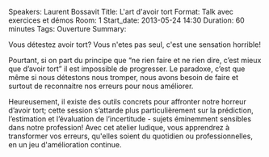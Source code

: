 Speakers: Laurent Bossavit
Title: L'art d'avoir tort
Format: Talk avec exercices et démos
Room: 1
Start_date: 2013-05-24 14:30
Duration: 60 minutes
Tags: Ouverture
Summary:

Vous détestez avoir tort?
Vous n'etes pas seul, c'est une sensation horrible!

Pourtant, si on part du principe que “ne rien faire et ne rien dire, c’est mieux que d’avoir tort” il est impossible de progresser.
Le paradoxe, c’est que même si nous détestons nous tromper, nous avons besoin de faire et surtout de reconnaitre nos erreurs pour nous améliorer.

Heureusement, il existe des outils concrets pour affronter notre horreur d’avoir tort; cette session s’attarde plus particulièrement sur la prédiction, l’estimation et l’évaluation de l’incertitude - sujets éminemment sensibles dans notre profession!
Avec cet atelier ludique, vous apprendrez à transformer vos erreurs, qu'elles soient du quotidien ou professionnelles, en un jeu d'amélioration continue.
